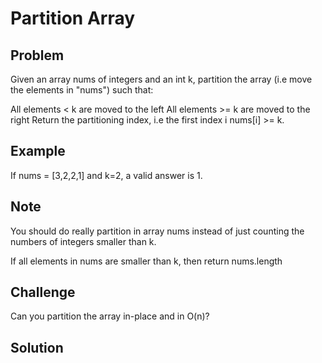 Partition Array
===


Problem
-------

Given an array nums of integers and an int k, partition the array (i.e move the elements in "nums") such that:

All elements < k are moved to the left
All elements >= k are moved to the right
Return the partitioning index, i.e the first index i nums[i] >= k.

Example
-------

If nums = [3,2,2,1] and k=2, a valid answer is 1.

Note
----

You should do really partition in array nums instead of just counting the numbers of integers smaller than k.

If all elements in nums are smaller than k, then return nums.length

Challenge
---------

Can you partition the array in-place and in O(n)?

Solution
--------

